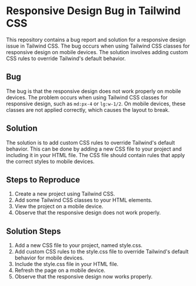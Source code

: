 # Responsive Design Bug in Tailwind CSS

This repository contains a bug report and solution for a responsive design issue in Tailwind CSS. The bug occurs when using Tailwind CSS classes for responsive design on mobile devices. The solution involves adding custom CSS rules to override Tailwind's default behavior.

## Bug

The bug is that the responsive design does not work properly on mobile devices. The problem occurs when using Tailwind CSS classes for responsive design, such as `md:px-4` or `lg:w-1/2`. On mobile devices, these classes are not applied correctly, which causes the layout to break.

## Solution

The solution is to add custom CSS rules to override Tailwind's default behavior. This can be done by adding a new CSS file to your project and including it in your HTML file. The CSS file should contain rules that apply the correct styles to mobile devices.

## Steps to Reproduce

1. Create a new project using Tailwind CSS.
2. Add some Tailwind CSS classes to your HTML elements.
3. View the project on a mobile device.
4. Observe that the responsive design does not work properly.

## Solution Steps

1. Add a new CSS file to your project, named style.css.
2. Add custom CSS rules to the style.css file to override Tailwind's default behavior for mobile devices.
3. Include the style.css file in your HTML file.
4. Refresh the page on a mobile device.
5. Observe that the responsive design now works properly.